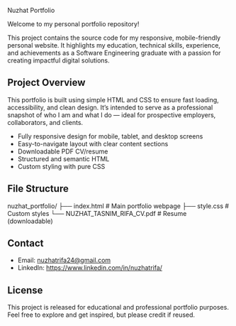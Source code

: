  Nuzhat Portfolio

Welcome to my personal portfolio repository!

This project contains the source code for my responsive, mobile-friendly personal website. It highlights my education, technical skills, experience, and achievements as a Software Engineering graduate with a passion for creating impactful digital solutions.


##  Project Overview

This portfolio is built using simple HTML and CSS to ensure fast loading, accessibility, and clean design. It’s intended to serve as a professional snapshot of who I am and what I do — ideal for prospective employers, collaborators, and clients.

- Fully responsive design for mobile, tablet, and desktop screens
- Easy-to-navigate layout with clear content sections
- Downloadable PDF CV/resume
- Structured and semantic HTML
- Custom styling with pure CSS

## File Structure

nuzhat_portfolio/
├── index.html # Main portfolio webpage
├── style.css # Custom styles
└── NUZHAT_TASNIM_RIFA_CV.pdf # Resume (downloadable)



##  Contact

- Email:  nuzhatrifa24@gmail.com
- LinkedIn: https://www.linkedin.com/in/nuzhatrifa/


##  License

This project is released for educational and professional portfolio purposes. Feel free to explore and get inspired, but please credit if reused.
